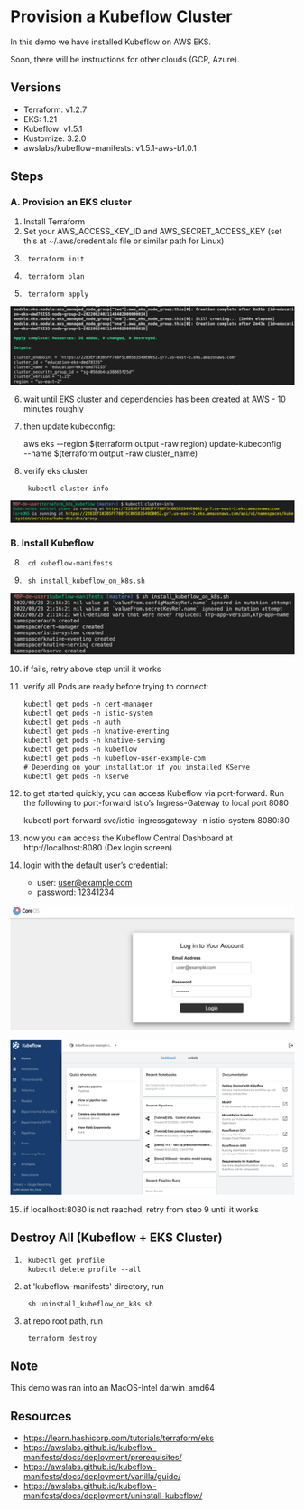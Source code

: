 [terraform_apply_finished]:img/terraform_apply_finished.png
[verify_eks_cluster]:img/verify_eks_cluster.png
[kubeflow_installation]:img/kubeflow_installation.png
[dex_login]:img/dex_login.png
[kubeflow_central_dashboard]:img/kubeflow_central_dashboard.png

# Provision a Kubeflow Cluster

In this demo we have installed Kubeflow on AWS EKS.

Soon, there will be instructions for other clouds (GCP, Azure).

## Versions

- Terraform: v1.2.7
- EKS: 1.21
- Kubeflow: v1.5.1
- Kustomize: 3.2.0
- awslabs/kubeflow-manifests: v1.5.1-aws-b1.0.1

## Steps

### A. Provision an EKS cluster

1. Install Terraform
2. Set your AWS_ACCESS_KEY_ID and AWS_SECRET_ACCESS_KEY (set this at ~/.aws/credentials file or similar path for Linux)
3.      terraform init
4.      terraform plan
5.      terraform apply
![alt][terraform_apply_finished]

6. wait until EKS cluster and dependencies has been created at AWS - 10 minutes roughly
7. then update kubeconfig:

      aws eks --region $(terraform output -raw region) update-kubeconfig \
    --name $(terraform output -raw cluster_name)

8. verify eks cluster

        kubectl cluster-info
![alt][verify_eks_cluster]

### B. Install Kubeflow

8.      cd kubeflow-manifests
9.      sh install_kubeflow_on_k8s.sh
![alt][kubeflow_installation]

10. if fails, retry above step until it works
11. verify all Pods are ready before trying to connect:

        kubectl get pods -n cert-manager
        kubectl get pods -n istio-system
        kubectl get pods -n auth
        kubectl get pods -n knative-eventing
        kubectl get pods -n knative-serving
        kubectl get pods -n kubeflow
        kubectl get pods -n kubeflow-user-example-com
        # Depending on your installation if you installed KServe
        kubectl get pods -n kserve

12. to get started quickly, you can access Kubeflow via port-forward. Run the following to port-forward Istio’s Ingress-Gateway to local port 8080

    kubectl port-forward svc/istio-ingressgateway -n istio-system 8080:80

13. now you can access the Kubeflow Central Dashboard at http://localhost:8080 (Dex login screen)
14. login with the default user’s credential: 
    - user: user@example.com
    - password: 12341234

![alt][dex_login]

![alt][kubeflow_central_dashboard]

15. if localhost:8080 is not reached, retry from step 9 until it works 

## Destroy All (Kubeflow + EKS Cluster)

1.      kubectl get profile
        kubectl delete profile --all

2. at 'kubeflow-manifests' directory, run

        sh uninstall_kubeflow_on_k8s.sh

3. at repo root path, run
        
        terraform destroy

## Note

This demo was ran into an MacOS-Intel darwin_amd64

## Resources

- https://learn.hashicorp.com/tutorials/terraform/eks
- https://awslabs.github.io/kubeflow-manifests/docs/deployment/prerequisites/
- https://awslabs.github.io/kubeflow-manifests/docs/deployment/vanilla/guide/
- https://awslabs.github.io/kubeflow-manifests/docs/deployment/uninstall-kubeflow/